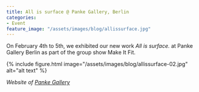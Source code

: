 ```yaml
---
title: All is surface @ Panke Gallery, Berlin
categories:
- Event
feature_image: "/assets/images/blog/allissurface.jpg"
---
```


On February 4th to 5th, we exhibited our new work *All is surface.* at Panke Gallery Berlin as part of the group show Make It Fit.

{% include figure.html image="/assets/images/blog/allissurface-02.jpg" alt="alt text" %}

_Website of [Panke Gallery](https://en.wikipedia.org/wiki/Alembic)_
